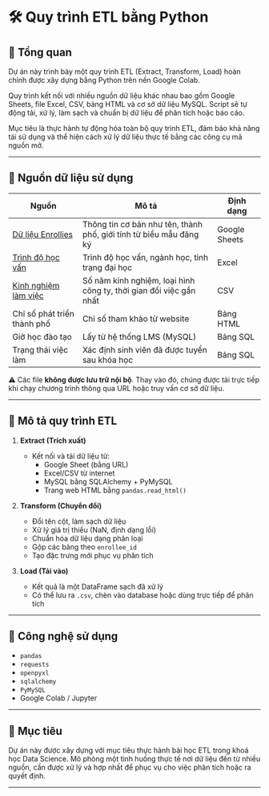 # 🛠️ Quy trình ETL bằng Python

## 📌 Tổng quan

Dự án này trình bày một quy trình ETL (Extract, Transform, Load) hoàn chỉnh được xây dựng bằng Python trên nền Google Colab.

Quy trình kết nối với nhiều nguồn dữ liệu khác nhau bao gồm Google Sheets, file Excel, CSV, bảng HTML và cơ sở dữ liệu MySQL. Script sẽ tự động tải, xử lý, làm sạch và chuẩn bị dữ liệu để phân tích hoặc báo cáo.

Mục tiêu là thực hành tự động hóa toàn bộ quy trình ETL, đảm bảo khả năng tái sử dụng và thể hiện cách xử lý dữ liệu thực tế bằng các công cụ mã nguồn mở.

---

## 📂 Nguồn dữ liệu sử dụng

| Nguồn | Mô tả | Định dạng |
|-------|------|-----------|
| [Dữ liệu Enrollies](https://docs.google.com/spreadsheets/d/1VCkHwBjJGRJ21asd9pxW4_0z2PWuKhbLR3gUHm-p4GI) | Thông tin cơ bản như tên, thành phố, giới tính từ biểu mẫu đăng ký | Google Sheets |
| [Trình độ học vấn](https://assets.swisscoding.edu.vn/company_course/enrollies_education.xlsx) | Trình độ học vấn, ngành học, tình trạng đại học | Excel |
| [Kinh nghiệm làm việc](https://assets.swisscoding.edu.vn/company_course/work_experience.csv) | Số năm kinh nghiệm, loại hình công ty, thời gian đổi việc gần nhất | CSV |
| Chỉ số phát triển thành phố | Chỉ số tham khảo từ website | Bảng HTML |
| Giờ học đào tạo | Lấy từ hệ thống LMS (MySQL) | Bảng SQL |
| Trạng thái việc làm | Xác định sinh viên đã được tuyển sau khóa học | Bảng SQL |

⚠️ Các file **không được lưu trữ nội bộ**. Thay vào đó, chúng được tải trực tiếp khi chạy chương trình thông qua URL hoặc truy vấn cơ sở dữ liệu.

---

## 🔁 Mô tả quy trình ETL

1. **Extract (Trích xuất)**
   - Kết nối và tải dữ liệu từ:
     - Google Sheet (bằng URL)
     - Excel/CSV từ internet
     - MySQL bằng SQLAlchemy + PyMySQL
     - Trang web HTML bằng `pandas.read_html()`

2. **Transform (Chuyển đổi)**
   - Đổi tên cột, làm sạch dữ liệu
   - Xử lý giá trị thiếu (NaN, định dạng lỗi)
   - Chuẩn hóa dữ liệu dạng phân loại
   - Gộp các bảng theo `enrollee_id`
   - Tạo đặc trưng mới phục vụ phân tích

3. **Load (Tải vào)**
   - Kết quả là một DataFrame sạch đã xử lý
   - Có thể lưu ra `.csv`, chèn vào database hoặc dùng trực tiếp để phân tích

---

## 🧰 Công nghệ sử dụng

- `pandas`
- `requests`
- `openpyxl`
- `sqlalchemy`
- `PyMySQL`
- Google Colab / Jupyter

---

## 🎯 Mục tiêu

Dự án này được xây dựng với mục tiêu thực hành bài học ETL trong khoá học Data Science. Mô phỏng một tình huống thực tế nơi dữ liệu đến từ nhiều nguồn, cần được xử lý và hợp nhất để phục vụ cho việc phân tích hoặc ra quyết định.

---

